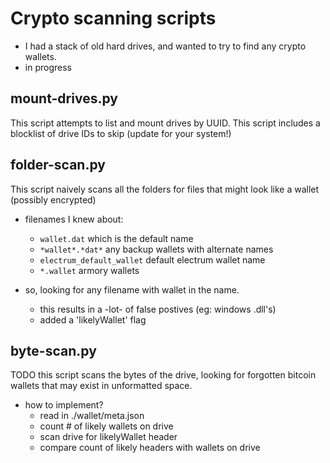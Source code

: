 # Crypto scanning scripts

- I had a stack of old hard drives, and wanted to try to find any crypto wallets.
- in progress

## mount-drives.py

This script attempts to list and mount drives by UUID. This script includes a blocklist of drive IDs to skip (update for your system!)

## folder-scan.py

This script naively scans all the folders for files that might look like a wallet (possibly encrypted)

- filenames I knew about:
    - `wallet.dat` which is the default name
    - `*wallet*.*dat*` any backup wallets with alternate names
    - `electrum_default_wallet` default electrum wallet name
    - `*.wallet` armory wallets

- so, looking for any filename with wallet in the name.
    - this results in a -lot- of false postives (eg: windows .dll's)
    - added a 'likelyWallet' flag 


## byte-scan.py

TODO
this script scans the bytes of the drive, looking for forgotten bitcoin wallets that may exist in unformatted space.

- how to implement?
    - read in ./wallet/meta.json
    - count # of likely wallets on drive
    - scan drive for likelyWallet header
    - compare count of likely headers with wallets on drive